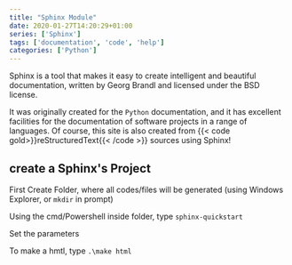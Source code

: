 ```yaml
---
title: "Sphinx Module"
date: 2020-01-27T14:20:29+01:00
series: ['Sphinx']
tags: ['documentation', 'code', 'help']
categories: ['Python']
---
```


Sphinx is a tool that makes it easy to create intelligent and beautiful documentation, written by Georg Brandl and licensed under the BSD license.

It was originally created for the `Python` documentation, and it has excellent facilities for the documentation of software projects in a range of languages. Of course, this site is also created from {{< code gold>}}reStructuredText{{< /code >}} sources using Sphinx!

## create a Sphinx's Project

First Create Folder, where all codes/files will be generated (using Windows Explorer, or `mkdir` in prompt)

Using the cmd/Powershell inside folder, type `sphinx-quickstart`

Set the parameters

To make a hmtl, type `.\make html`

